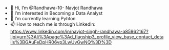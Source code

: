 - 👋 Hi, I’m @Randhawa-10- Navjot Randhawa
- 👀 I’m interested in Becoming a Data Analyst
- 🌱 I’m currently learning Pyhton 
- 📫 How to reach me is through LinkedIn: https://www.linkedin.com/in/navjot-singh-randhawa-a85962167?lipi=urn%3Ali%3Apage%3Ad_flagship3_profile_view_base_contact_details%3BGAuFeDpHR06vp3LwUvGwNQ%3D%3D

<!---
Randhawa-10/Randhawa-10 is a ✨ special ✨ repository because its `README.md` (this file) appears on your GitHub profile.
You can click the Preview link to take a look at your changes.
--->
